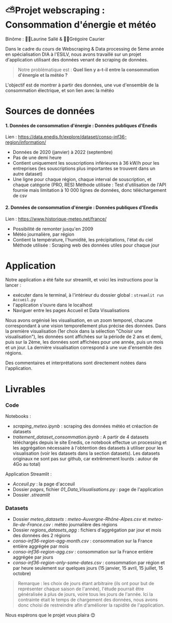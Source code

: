 # ⛅Projet webscraping : Consommation d'énergie et météo 
Binôme : 👩🏻Laurine Sallé & 👦🏻Grégoire Caurier

Dans le cadre du cours de Webscraping & Data processing de 5ème année en spécialisation DIA à l'ESILV, nous avons travaillé sur un projet d'application utilisant des données venant de scraping de données. 

> Notre problématique est : **Quel lien y a-t-il entre la consommation d'énergie et la météo ?**

L'objectif est de montrer à partir des données, une vue d'ensemble de la consommation électrique, et son lien avec la météo

 # Sources de données
 #### 1. Données de consommation d'énergie : Données publiques d'Enedis
Lien : https://data.enedis.fr/explore/dataset/conso-inf36-region/information/
- Données de 2020 (janvier) à 2022 (septembre)
- Pas de une demi heure
- Contient uniquement les souscriptions inférieures à 36 kW/h pour les entreprises (les souscriptions plus importantes se trouvent dans un autre dataset)
- Une ligne pour chaque région, chaque interval de souscription, et chaque catégorie (PRO, RES)
Méthode utilisée : Test d'utilisation de l'API fournie mais limitation à 10 000 lignes de données, donc téléchargement de csv 

#### 2. Données de consommation d'énergie : Données publiques d'Enedis
Lien : https://www.historique-meteo.net/france/
- Possibilité de remonter jusqu'en 2009
- Météo journalière, par région
- Contient la température, l'humidité, les précipitations, l'état du ciel
Méthode utilisée : Scraping web des données utiles pour chaque jour

# Application 
Notre application a été faite sur streamlit, et voici les instructions pour la lancer : 
- exécuter dans le terminal, à l'intérieur du dossier global : `streamlit run Accueil.py`
- l'application s'ouvre dans le localhost
- Naviguer entre les pages Accueil et Data Visualisations

Nous avons orgénisé les visualisation, en un zoom temporel, chacune correspondant à une vision temporellement plus précise des données. 
Dans la première visualisation (1er choix dans la sélection "Choisir une visualisation"), les données sont affichées sur la période de 2 ans et demi, puis sur la 2ème, les données sont affichées pour une année, puis un mois et un jour. La dernière visualisation correspond à une vue d'ensemble des régions. 

Des commentaires et interprétations sont directement notées dans l'application. 


# Livrables 
### Code 
Notebooks : 
- *scraping_meteo.ipynb* : scraping des données météo et créaction de datasets
- *traitement_dataset_consommation.ipynb* : A partir de 4 datasets téléchargés depuis le site Enedis, ce notebook effectue un processing et les aggrégation nécessaire à l'obtention des datasets à utiliser pour les visualisation (voir les datasets dans la section datasets). Les datasets originaux ne sont pas sur github, car extrêmement lourds : autour de 4Go au total)

Application Streamlit : 
- *Acceuil.py* : la page d'acceuil
- Dossier *pages*, fichier *01_Data_Visualisations.py* : page de l'application
- Dossier *.streamlit*


### Datasets
- Dossier *meteo_datasets* : *meteo-Auvergne-Rhône-Alpes.csv* et *meteo-Ile-de-France.csv* : météo journalière des régions
- Dossier *regions_datasets_agg* : fichiers d'aggrégation par jour et mois des données des 2 régions
- *conso-inf36-region-agg-month.csv* : consommation sur la France entière aggrégée par mois 
- *conso-inf36-region-agg.csv* : consommation sur la France entière aggrégée par jours 
- *conso-inf36-region-only-some-dates.csv* : consommation par région et par heure seulement sur quelques jours (15 janvier, 15 avril, 15 juillet, 15 octobre)
> Remarque : les choix de jours étant arbitraire (ils ont pour but de représenter chaque saison de l'année), l'étude pourrait être généralisée à plus de jours, voire tous les jours de l'année. Ici la contrainte était le temps de chargement des données, nous avons donc choisi de restreindre afin d'améliorer la rapidité de l'application. 

Nous espérons que le projet vous plaira 😊
